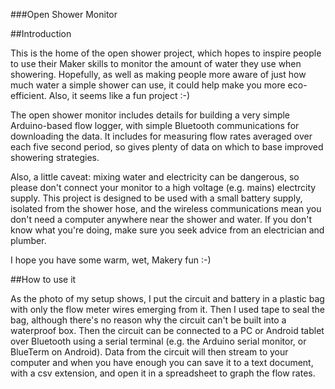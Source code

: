 ###Open Shower Monitor

##Introduction

This is the home of the open shower project, which hopes to inspire people to use their Maker skills to monitor the amount of water they use when showering. Hopefully, as well as making people more aware of just how much water a simple shower can use, it could help make you more eco-efficient. Also, it seems like a fun project :-)

The open shower monitor includes details for building a very simple Arduino-based flow logger, with simple Bluetooth communications for downloading the data. It includes for measuring flow rates averaged over each five second period, so gives plenty of data on which to base improved showering strategies.

Also, a little caveat: mixing water and electricity can be dangerous, so please don't connect your monitor to a high voltage (e.g. mains) electrcity supply. This project is designed to be used with a small battery supply, isolated from the shower hose, and the wireless communications mean you don't need a computer anywhere near the shower and water. If you don't know what you're doing, make sure you seek advice from an electrician and plumber.

I hope you have some warm, wet, Makery fun :-)

##How to use it

As the photo of my setup shows, I put the circuit and battery in a plastic bag with only the flow meter wires emerging from it. Then I used tape to seal the bag, although there's no reason why the circuit can't be built into a waterproof box. Then the circuit can be connected to a PC or Android tablet over Bluetooth using a serial terminal (e.g. the Arduino serial monitor, or BlueTerm on Android). Data from the circuit will then stream to your computer and when you have enough you can save it to a text document, with a csv extension, and open it in a spreadsheet to graph the flow rates.
